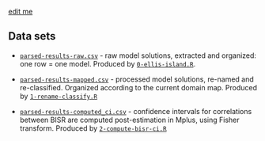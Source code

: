[edit me](https://github.com/IALSA/IALSA-2015-Portland/edit/master/data/shared/README.md)   

## Data sets

* [`parsed-results-raw.csv`](https://github.com/IALSA/IALSA-2015-Portland/blob/master/data/shared/parsed-results-raw.csv) - raw model solutions, extracted and organized: one row = one model. Produced by [`0-ellis-island.R`](https://github.com/IALSA/IALSA-2015-Portland/blob/master/manipulation/0-ellis-island.R). 

* [`parsed-results-mapped.csv`](https://github.com/IALSA/IALSA-2015-Portland/blob/master/data/shared/parsed-results-mapped.csv) - processed model solutions, re-named and re-classified. Organized according to the current domain map. Produced by [`1-rename-classify.R`](https://github.com/IALSA/IALSA-2015-Portland/blob/master/manipulation/1-rename-classify.R)

* [`parsed-results-computed_ci.csv`](https://github.com/IALSA/IALSA-2015-Portland/blob/master/data/shared/parsed-results-computed_ci.csv) - confidence intervals for correlations between BISR are computed post-estimation in Mplus, using Fisher transform. Produced by [`2-compute-bisr-ci.R`](https://github.com/IALSA/IALSA-2015-Portland/blob/master/manipulation/2-compute-bisr-ci.R)